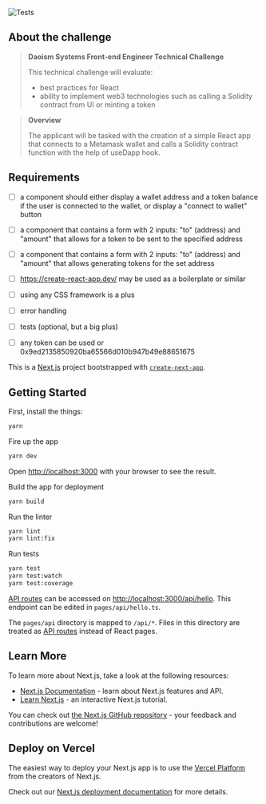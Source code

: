 ![Tests](https://github.com/luxumbra/daoism-dapp/actions/workflows/main.yml/badge.svg)

## About the challenge
> **Daoism Systems Front-end Engineer Technical Challenge**
> 
> This technical challenge will evaluate:
> - best practices for React
> - ability to implement web3 technologies such as calling a Solidity contract from UI or minting a token

> **Overview**
> 
> The applicant will be tasked with the creation of a simple React app that connects to a Metamask wallet and calls a Solidity contract function with the help of useDapp hook.

## Requirements
- [ ] a <Profile /> component should either display a wallet address and a token balance if the user is connected to the wallet, or display a "connect to wallet" button
- [ ] a <Transfer /> component that contains a form with 2 inputs: "to" (address) and "amount" that allows for a token to be sent to the specified address
- [ ] a <Mint /> component that contains a form with 2 inputs: "to" (address) and "amount" that allows generating tokens for the set address
- [ ] https://create-react-app.dev/ may be used as a boilerplate or similar
- [ ] using any CSS framework is a plus
- [ ] error handling
- [ ] tests (optional, but a big plus)
- [ ] any token can be used or 0x9ed2135850920ba65566d010b947b49e88651675


This is a [Next.js](https://nextjs.org/) project bootstrapped with [`create-next-app`](https://github.com/vercel/next.js/tree/canary/packages/create-next-app).

## Getting Started

First, install the things:

```bash
yarn
```

Fire up the app 
```bash
yarn dev
```
Open [http://localhost:3000](http://localhost:3000) with your browser to see the result.


Build the app for deployment
```bash
yarn build
```

Run the linter
```bash 
yarn lint
yarn lint:fix 
```

Run tests
```bash
yarn test
yarn test:watch
yarn test:coverage
```


[API routes](https://nextjs.org/docs/api-routes/introduction) can be accessed on [http://localhost:3000/api/hello](http://localhost:3000/api/hello). This endpoint can be edited in `pages/api/hello.ts`.

The `pages/api` directory is mapped to `/api/*`. Files in this directory are treated as [API routes](https://nextjs.org/docs/api-routes/introduction) instead of React pages.

## Learn More

To learn more about Next.js, take a look at the following resources:

- [Next.js Documentation](https://nextjs.org/docs) - learn about Next.js features and API.
- [Learn Next.js](https://nextjs.org/learn) - an interactive Next.js tutorial.

You can check out [the Next.js GitHub repository](https://github.com/vercel/next.js/) - your feedback and contributions are welcome!

## Deploy on Vercel

The easiest way to deploy your Next.js app is to use the [Vercel Platform](https://vercel.com/new?utm_medium=default-template&filter=next.js&utm_source=create-next-app&utm_campaign=create-next-app-readme) from the creators of Next.js.

Check out our [Next.js deployment documentation](https://nextjs.org/docs/deployment) for more details.
